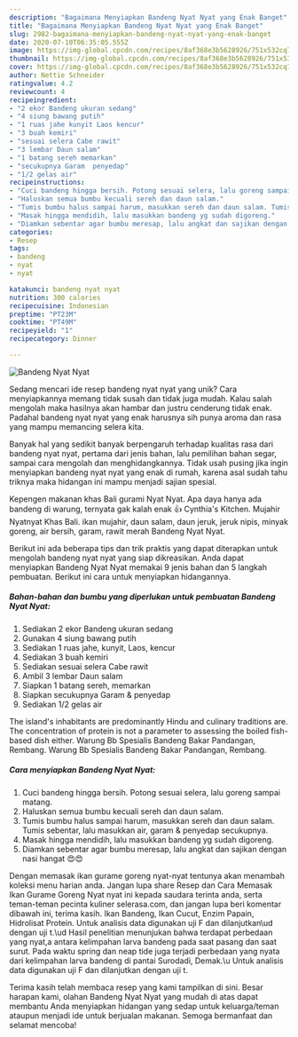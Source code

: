 ```yaml
---
description: "Bagaimana Menyiapkan Bandeng Nyat Nyat yang Enak Banget"
title: "Bagaimana Menyiapkan Bandeng Nyat Nyat yang Enak Banget"
slug: 2982-bagaimana-menyiapkan-bandeng-nyat-nyat-yang-enak-banget
date: 2020-07-10T06:35:05.555Z
image: https://img-global.cpcdn.com/recipes/8af368e3b5628926/751x532cq70/bandeng-nyat-nyat-foto-resep-utama.jpg
thumbnail: https://img-global.cpcdn.com/recipes/8af368e3b5628926/751x532cq70/bandeng-nyat-nyat-foto-resep-utama.jpg
cover: https://img-global.cpcdn.com/recipes/8af368e3b5628926/751x532cq70/bandeng-nyat-nyat-foto-resep-utama.jpg
author: Nettie Schneider
ratingvalue: 4.2
reviewcount: 4
recipeingredient:
- "2 ekor Bandeng ukuran sedang"
- "4 siung bawang putih"
- "1 ruas jahe kunyit Laos kencur"
- "3 buah kemiri"
- "sesuai selera Cabe rawit"
- "3 lembar Daun salam"
- "1 batang sereh memarkan"
- "secukupnya Garam  penyedap"
- "1/2 gelas air"
recipeinstructions:
- "Cuci bandeng hingga bersih. Potong sesuai selera, lalu goreng sampai matang."
- "Haluskan semua bumbu kecuali sereh dan daun salam."
- "Tumis bumbu halus sampai harum, masukkan sereh dan daun salam. Tumis sebentar, lalu masukkan air, garam &amp; penyedap secukupnya."
- "Masak hingga mendidih, lalu masukkan bandeng yg sudah digoreng."
- "Diamkan sebentar agar bumbu meresap, lalu angkat dan sajikan dengan nasi hangat 😍😍"
categories:
- Resep
tags:
- bandeng
- nyat
- nyat

katakunci: bandeng nyat nyat 
nutrition: 300 calories
recipecuisine: Indonesian
preptime: "PT23M"
cooktime: "PT49M"
recipeyield: "1"
recipecategory: Dinner

---
```



![Bandeng Nyat Nyat](https://img-global.cpcdn.com/recipes/8af368e3b5628926/751x532cq70/bandeng-nyat-nyat-foto-resep-utama.jpg)

Sedang mencari ide resep bandeng nyat nyat yang unik? Cara menyiapkannya memang tidak susah dan tidak juga mudah. Kalau salah mengolah maka hasilnya akan hambar dan justru cenderung tidak enak. Padahal bandeng nyat nyat yang enak harusnya sih punya aroma dan rasa yang mampu memancing selera kita.

Banyak hal yang sedikit banyak berpengaruh terhadap kualitas rasa dari bandeng nyat nyat, pertama dari jenis bahan, lalu pemilihan bahan segar, sampai cara mengolah dan menghidangkannya. Tidak usah pusing jika ingin menyiapkan bandeng nyat nyat yang enak di rumah, karena asal sudah tahu triknya maka hidangan ini mampu menjadi sajian spesial.

Kepengen makanan khas Bali gurami Nyat Nyat. Apa daya hanya ada bandeng di warung, ternyata gak kalah enak 👍 Cynthia&#39;s Kitchen. Mujahir Nyatnyat Khas Bali. ikan mujahir, daun salam, daun jeruk, jeruk nipis, minyak goreng, air bersih, garam, rawit merah Bandeng Nyat Nyat.


Berikut ini ada beberapa tips dan trik praktis yang dapat diterapkan untuk mengolah bandeng nyat nyat yang siap dikreasikan. Anda dapat menyiapkan Bandeng Nyat Nyat memakai 9 jenis bahan dan 5 langkah pembuatan. Berikut ini cara untuk menyiapkan hidangannya.

<!--inarticleads1-->

##### Bahan-bahan dan bumbu yang diperlukan untuk pembuatan Bandeng Nyat Nyat:

1. Sediakan 2 ekor Bandeng ukuran sedang
1. Gunakan 4 siung bawang putih
1. Sediakan 1 ruas jahe, kunyit, Laos, kencur
1. Sediakan 3 buah kemiri
1. Sediakan sesuai selera Cabe rawit
1. Ambil 3 lembar Daun salam
1. Siapkan 1 batang sereh, memarkan
1. Siapkan secukupnya Garam &amp; penyedap
1. Sediakan 1/2 gelas air


The island&#39;s inhabitants are predominantly Hindu and culinary traditions are. The concentration of protein is not a parameter to assessing the boiled fish-based dish either. Warung Bb Spesialis Bandeng Bakar Pandangan, Rembang. Warung Bb Spesialis Bandeng Bakar Pandangan, Rembang. 

<!--inarticleads2-->

##### Cara menyiapkan Bandeng Nyat Nyat:

1. Cuci bandeng hingga bersih. Potong sesuai selera, lalu goreng sampai matang.
1. Haluskan semua bumbu kecuali sereh dan daun salam.
1. Tumis bumbu halus sampai harum, masukkan sereh dan daun salam. Tumis sebentar, lalu masukkan air, garam &amp; penyedap secukupnya.
1. Masak hingga mendidih, lalu masukkan bandeng yg sudah digoreng.
1. Diamkan sebentar agar bumbu meresap, lalu angkat dan sajikan dengan nasi hangat 😍😍


Dengan memasak ikan gurame goreng nyat-nyat tentunya akan menambah koleksi menu harian anda. Jangan lupa share Resep dan Cara Memasak Ikan Gurame Goreng Nyat nyat ini kepada saudara terinta anda, serta teman-teman pecinta kuliner selerasa.com, dan jangan lupa beri komentar dibawah ini, terima kasih. Ikan Bandeng, Ikan Cucut, Enzim Papain, Hidrolisat Protein. Untuk analisis data digunakan uji F dan dilanjutkan\ud dengan uji t.\ud Hasil penelitian menunjukan bahwa terdapat perbedaan yang nyat,a antara kelimpahan larva bandeng pada saat pasang dan saat surut. Pada waktu spring dan neap tide juga terjadi perbedaan yang nyata dari kelimpahan larva bandeng di pantai Surodadi, Demak.\u Untuk analisis data digunakan uji F dan dilanjutkan dengan uji t. 

Terima kasih telah membaca resep yang kami tampilkan di sini. Besar harapan kami, olahan Bandeng Nyat Nyat yang mudah di atas dapat membantu Anda menyiapkan hidangan yang sedap untuk keluarga/teman ataupun menjadi ide untuk berjualan makanan. Semoga bermanfaat dan selamat mencoba!
